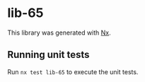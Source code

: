 # lib-65

This library was generated with [Nx](https://nx.dev).

## Running unit tests

Run `nx test lib-65` to execute the unit tests.
